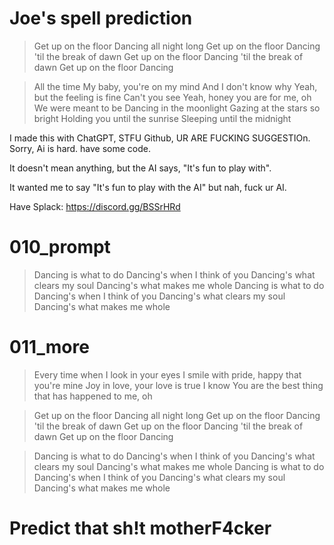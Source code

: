 # Joe's spell prediction

> Get up on the floor
Dancing all night long
Get up on the floor
Dancing 'til the break of dawn
Get up on the floor
Dancing 'til the break of dawn
Get up on the floor
Dancing

> All the time
My baby, you're on my mind
And I don't know why
Yeah, but the feeling is fine
Can't you see
Yeah, honey you are for me, oh
We were meant to be
Dancing in the moonlight
Gazing at the stars so bright
Holding you until the sunrise
Sleeping until the midnight

I made this with ChatGPT, STFU Github, UR ARE FUCKING SUGGESTIOn. Sorry, Ai is hard. have some code.

It doesn't mean anything, but the AI says, "It's fun to play with".

It wanted me to say "It's fun to play with the AI" but nah, fuck ur AI.

Have Splack: https://discord.gg/BSSrHRd

# 010_prompt

> Dancing is what to do
Dancing's when I think of you
Dancing's what clears my soul
Dancing's what makes me whole
Dancing is what to do
Dancing's when I think of you
Dancing's what clears my soul
Dancing's what makes me whole


# 011_more

> Every time when I look in your eyes
I smile with pride, happy that you're mine
Joy in love, your love is true I know
You are the best thing that has happened to me, oh

> Get up on the floor
Dancing all night long
Get up on the floor
Dancing 'til the break of dawn
Get up on the floor
Dancing 'til the break of dawn
Get up on the floor
Dancing

> Dancing is what to do
Dancing's when I think of you
Dancing's what clears my soul
Dancing's what makes me whole
Dancing is what to do
Dancing's when I think of you
Dancing's what clears my soul
Dancing's what makes me whole

# Predict that sh!t motherF4cker

